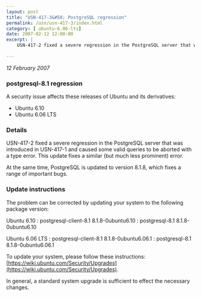 ```yaml
---
layout: post
title: "USN-417-3&#58; PostgreSQL regression"
permalink: /usn/usn-417-3/index.html
category: [ ubuntu-6.06-lts]
date: 2007-02-12 12:00:00
excerpt: |
    USN-417-2 fixed a severe regression in the PostgreSQL server that was introduced in USN-417-1 and caused some valid queries to be aborted with a type error. This update fixes a similar (but much less prominent) error.
    
--- 
```

 
 

*12 February 2007*

### postgresql-8.1 regression

A security issue affects these releases of Ubuntu and its derivatives:

* Ubuntu 6.10
* Ubuntu 6.06 LTS

### Details

USN-417-2 fixed a severe regression in the PostgreSQL server that was introduced in USN-417-1 and caused some valid queries to be aborted with a type error. This update fixes a similar (but much less prominent) error.

At the same time, PostgreSQL is updated to version 8.1.8, which fixes a range of important bugs.

### Update instructions

The problem can be corrected by updating your system to the following package version:

Ubuntu 6.10
 : postgresql-client-8.1 <span>8.1.8-0ubuntu6.10</span>
 : postgresql-8.1 <span>8.1.8-0ubuntu6.10</span>

Ubuntu 6.06 LTS
 : postgresql-client-8.1 <span>8.1.8-0ubuntu6.06.1</span>
 : postgresql-8.1 <span>8.1.8-0ubuntu6.06.1</span>

To update your system, please follow these instructions: [https://wiki.ubuntu.com/Security/Upgrades](https://wiki.ubuntu.com/Security/Upgrades).

In general, a standard system upgrade is sufficient to effect the necessary changes.

